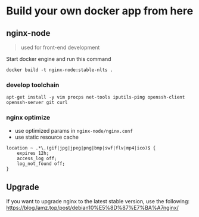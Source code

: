# Build your own docker app from here

## nginx-node

> used for front-end development

Start docker engine and run this command

```
docker build -t nginx-node:stable-nlts .
```

### develop toolchain

```
apt-get install -y vim procps net-tools iputils-ping openssh-client openssh-server git curl
```

### nginx optimize

- use optimized params in `nginx-node/nginx.conf`
- use static resource cache

```
location ~ .*\.(gif|jpg|jpeg|png|bmp|swf|flv|mp4|ico)$ {
    expires 12h;
    access_log off;
    log_not_found off;
}
```

## Upgrade

If you want to upgrade nginx to the latest stable version, use the following: https://blog.lamz.top/post/debian10%E5%8D%87%E7%BA%A7nginx/